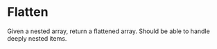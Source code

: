 # Flatten

Given a nested array, return a flattened array. Should be able to handle deeply nested items.